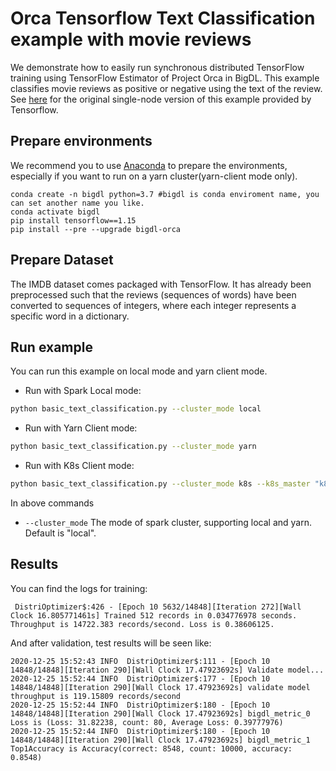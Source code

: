 # Orca Tensorflow Text Classification example with movie reviews

We demonstrate how to easily run synchronous distributed TensorFlow training using TensorFlow Estimator of Project Orca in BigDL. This example classifies movie reviews as positive or negative using the text of the review. See [here](https://github.com/tensorflow/docs/blob/master/site/en/r1/tutorials/keras/basic_text_classification.ipynb) for the original single-node version of this example provided by Tensorflow.

## Prepare environments
We recommend you to use [Anaconda](https://www.anaconda.com/distribution/#linux) to prepare the environments, especially if you want to run on a yarn cluster(yarn-client mode only).
```
conda create -n bigdl python=3.7 #bigdl is conda enviroment name, you can set another name you like.
conda activate bigdl
pip install tensorflow==1.15
pip install --pre --upgrade bigdl-orca
```

## Prepare Dataset
The IMDB dataset comes packaged with TensorFlow. It has already been preprocessed such that the reviews (sequences of words) have been converted to sequences of integers, where each integer represents a specific word in a dictionary.


## Run example
You can run this example on local mode and yarn client mode.

- Run with Spark Local mode:
```bash
python basic_text_classification.py --cluster_mode local
```

- Run with Yarn Client mode:
```bash
python basic_text_classification.py --cluster_mode yarn
```

- Run with K8s Client mode:
```bash
python basic_text_classification.py --cluster_mode k8s --k8s_master "k8s://https://127.0.0.1:8443" --container_image "intelanalytics/bigdl-k8s:latest"
```

In above commands
* `--cluster_mode` The mode of spark cluster, supporting local and yarn. Default is "local".

## Results
You can find the logs for training:
```
 DistriOptimizer$:426 - [Epoch 10 5632/14848][Iteration 272][Wall Clock 16.805771461s] Trained 512 records in 0.034776978 seconds. Throughput is 14722.383 records/second. Loss is 0.38606125. 
```
And after validation, test results will be seen like:
```
2020-12-25 15:52:43 INFO  DistriOptimizer$:111 - [Epoch 10 14848/14848][Iteration 290][Wall Clock 17.47923692s] Validate model...
2020-12-25 15:52:44 INFO  DistriOptimizer$:177 - [Epoch 10 14848/14848][Iteration 290][Wall Clock 17.47923692s] validate model throughput is 119.15809 records/second
2020-12-25 15:52:44 INFO  DistriOptimizer$:180 - [Epoch 10 14848/14848][Iteration 290][Wall Clock 17.47923692s] bigdl_metric_0 Loss is (Loss: 31.82238, count: 80, Average Loss: 0.39777976)
2020-12-25 15:52:44 INFO  DistriOptimizer$:180 - [Epoch 10 14848/14848][Iteration 290][Wall Clock 17.47923692s] bigdl_metric_1 Top1Accuracy is Accuracy(correct: 8548, count: 10000, accuracy: 0.8548)
```
